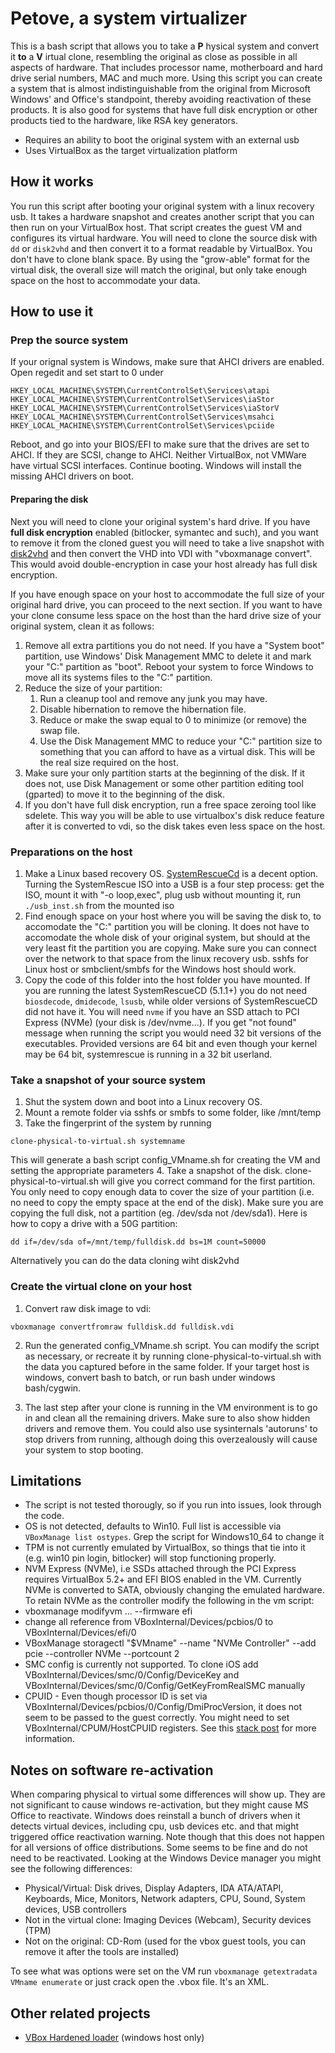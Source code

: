 # Petove, a system virtualizer

This is a bash script that allows you to take a **P** hysical system and convert it **to** a **V** irtual clone, resembling the original as close as possible in all aspects of hardware. That includes processor name, motherboard and hard drive serial numbers, MAC and much more.
Using this script you can create a system that is almost indistinguishable from the original from Microsoft Windows' and Office's standpoint, thereby avoiding reactivation of these products. It is also good for systems that have full disk encryption or other products tied to the hardware, like RSA key generators.

* Requires an ability to boot the original system with an external usb
* Uses VirtualBox as the target virtualization platform

## How it works

You run this script after booting your original system with a linux recovery usb. It takes a hardware snapshot and creates another script that you can then run on your VirtualBox host. That script creates the guest VM and configures its virtual hardware.
You will need to clone the source disk with `dd` or `disk2vhd` and then convert it to a format readable by VirtualBox. You don't have to clone blank space. By using the "grow-able" format for the virtual disk, the overall size will match the original, but only take enough space on the host to accommodate your data.

## How to use it

### Prep the source system
If your orignal system is Windows, make sure that AHCI drivers are enabled. Open regedit and set start to 0 under
````
HKEY_LOCAL_MACHINE\SYSTEM\CurrentControlSet\Services\atapi
HKEY_LOCAL_MACHINE\SYSTEM\CurrentControlSet\Services\iaStor
HKEY_LOCAL_MACHINE\SYSTEM\CurrentControlSet\Services\iaStorV
HKEY_LOCAL_MACHINE\SYSTEM\CurrentControlSet\Services\msahci
HKEY_LOCAL_MACHINE\SYSTEM\CurrentControlSet\Services\pciide
````
Reboot, and go into your BIOS/EFI to make sure that the drives are set to AHCI. If they are SCSI, change to AHCI. Neither VirtualBox, not VMWare have virtual SCSI interfaces.
Continue booting. Windows will install the missing AHCI drivers on boot.

#### Preparing the disk
Next you will need to clone your original system's hard drive. If you have **full disk encryption** enabled (bitlocker, symantec and such), and you want to remove it from the cloned guest you will need to take a live snapshot with [disk2vhd](https://docs.microsoft.com/en-us/sysinternals/downloads/disk2vhd) and then convert the VHD into VDI with "vboxmanage convert". This would avoid double-encryption in case your host already has full disk encryption.

If you have enough space on your host to accommodate the full size of your original hard drive, you can proceed to the next section. If you want to have your clone consume less space on the host than the hard drive size of your original system, clean it as follows:

1. Remove all extra partitions you do not need. If you have a "System boot" partition, use Windows' Disk Management MMC to delete it and mark your "C:" partition as "boot". Reboot your system to force Windows to move all its systems files to the "C:" partition.
2. Reduce the size of your partition:
	1. Run a cleanup tool and remove any junk you may have.
    2. Disable hibernation to remove the hibernation file.
    3. Reduce or make the swap equal to 0 to minimize (or remove) the swap file.
    4. Use the Disk Management MMC to reduce your "C:" partition size to something that you can afford to have as a virtual disk. This will be the real size required on the host.
2. Make sure your only partition starts at the beginning of the disk. If it does not, use Disk Management or some other partition editing tool (gparted) to move it to the beginning of the disk.
3. If you don't have full disk encryption, run a free space zeroing tool like sdelete. This way you will be able to use virtualbox's disk reduce feature after it is converted to vdi, so the disk takes even less space on the host.

### Preparations on the host
1. Make a Linux based recovery OS. [SystemRescueCd](https://www.system-rescue-cd.org/SystemRescueCd_Homepage) is a decent option. Turning the SystemRescue ISO into a USB is a four step process: get the ISO, mount it with "-o loop,exec", plug usb without mounting it, run `./usb_inst.sh` from the mounted iso
2. Find enough space on your host where you will be saving the disk to, to accomodate the "C:" partition you will be cloning. It does not have to accomodate the whole disk of your original system, but should at the very least fit the partition you are copying. Make sure you can connect over the network to that space from the linux recovery usb. sshfs for Linux host or smbclient/smbfs for the Windows host should work.
3. Copy the code of this folder into the host folder you have mounted. If you are running the latest SystemRescueCD (5.1.1+) you do not need `biosdecode`, `dmidecode`, `lsusb`, while older versions of SystemRescueCD did not have it. You will need `nvme` if you have an SSD attach to PCI Express (NVMe) (your disk is /dev/nvme...). If you get "not found" message when running the script you would need 32 bit versions of the executables. Provided versions are 64 bit and even though your kernel may be 64 bit, systemrescue is running in a 32 bit userland.


### Take a snapshot of your source system
1. Shut the system down and boot into a Linux recovery OS.
2. Mount a remote folder via sshfs or smbfs to some folder, like /mnt/temp
3. Take the fingerprint of the system by running
```
clone-physical-to-virtual.sh systemname
```
This will generate a bash script config_VMname.sh for creating the VM and setting the appropriate parameters
4. Take a snapshot of the disk. clone-physical-to-virtual.sh will give you correct command for the first partition. You only need to copy enough data to cover the size of your partition (i.e. no need to copy the empty space at the end of the disk). Make sure you are copying the full disk, not a partition (eg. /dev/sda not /dev/sda1). Here is how to copy a drive with a 50G partition:
```
dd if=/dev/sda of=/mnt/temp/fulldisk.dd bs=1M count=50000
```
Alternatively you can do the data cloning wiht disk2vhd

### Create the virtual clone on your host
1. Convert raw disk image to vdi:
```
vboxmanage convertfromraw fulldisk.dd fulldisk.vdi
```
2. Run the generated config_VMname.sh script.
You can modify the script as necessary, or recreate it by running clone-physical-to-virtual.sh with the data you captured before in the same folder.
If your target host is windows, convert bash to batch, or run bash under windows bash/cygwin.

3. The last step after your clone is running in the VM environment is to go in and clean all the remaining drivers. Make sure to also show hidden drivers and remove them. You could also use sysinternals 'autoruns' to stop drivers from running, although doing this overzealously will cause your system to stop booting.

## Limitations
* The script is not tested thorougly, so if you run into issues, look through the code.
* OS is not detected, defaults to Win10. Full list is accessible via `VBoxManage list ostypes`. Grep the script for Windows10_64 to change it
* TPM is not currently emulated by VirtualBox, so things that tie into it (e.g. win10 pin login, bitlocker) will stop functioning properly.
* NVM Express (NVMe), i.e SSDs attached through the PCI Express requires VirtualBox 5.2+ and EFI BIOS enabled in the VM. Currently NVMe is converted to SATA, obviously changing the emulated hardware. To retain NVMe as the controller modify the following in the vm script:
 * vboxmanage modifyvm ... --firmware efi
 * change all reference from VBoxInternal/Devices/pcbios/0 to VBoxInternal/Devices/efi/0
 * VBoxManage storagectl "$VMname"  --name "NVMe Controller" --add pcie --controller NVMe --portcount 2
* SMC config is currently not supported. To clone iOS add VBoxInternal/Devices/smc/0/Config/DeviceKey and VBoxInternal/Devices/smc/0/Config/GetKeyFromRealSMC manually
* CPUID - Even though processor ID is set via VBoxInternal/Devices/pcbios/0/Config/DmiProcVersion, it does not seem to be passed to the guest correctly. You might need to set VBoxInternal/CPUM/HostCPUID registers. See this [stack post](https://superuser.com/questions/625648/virtualbox-how-to-force-a-specific-cpu-to-the-guest/774596) for more information.

## Notes on software re-activation

When comparing physical to virtual some differences will show up. They are not significant to cause windows re-activation, but they might cause MS Office to reactivate.
Windows does reinstall a bunch of drivers when it detects virtual devices, including cpu, usb devices etc. and that might triggered office reactivation warning. Note though that this does not happen for all versions of office distributions. Some seems to be fine and do not need to be reactivated. Looking at the Windows Device manager you might see the following differences:

* Physical/Virtual: Disk drives, Display Adapters, IDA ATA/ATAPI, Keyboards, Mice, Monitors, Network adapters, CPU, Sound, System devices, USB controllers
* Not in the virtual clone: Imaging Devices (Webcam), Security devices (TPM)
* Not on the original: CD-Rom (used for the vbox guest tools, you can remove it after the tools are installed)

To see what was options were set on the VM run `vboxmanage getextradata VMname enumerate` or just crack open the .vbox file. It's an XML.

## Other related projects
* [VBox Hardened loader](https://github.com/hfiref0x/VBoxHardenedLoader) (windows host only)
